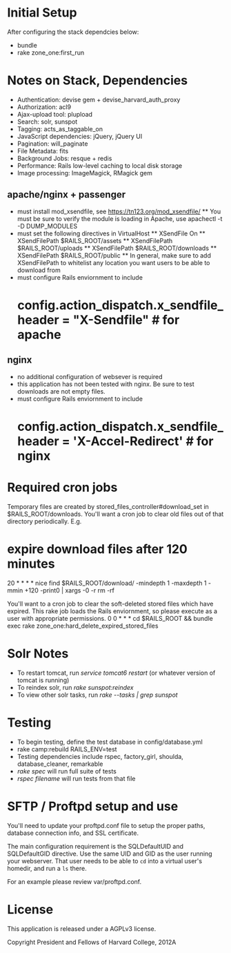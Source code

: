 Initial Setup
========
After configuring the stack dependcies below:
* bundle
* rake zone_one:first_run

Notes on Stack, Dependencies
========
* Authentication: devise gem + devise_harvard_auth_proxy
* Authorization: acl9
* Ajax-upload tool: plupload
* Search: solr, sunspot
* Tagging: acts_as_taggable_on 
* JavaScript dependencies: jQuery, jQuery UI
* Pagination: will_paginate
* File Metadata: fits
* Background Jobs: resque + redis
* Performance: Rails low-level caching to local disk storage
* Image processing: ImageMagick, RMagick gem

apache/nginx + passenger
--------
* must install mod_xsendfile, see https://tn123.org/mod_xsendfile/
** You must be sure to verify the module is loading in Apache, use apachectl -t -D DUMP_MODULES
* must set the following directives in VirtualHost
** XSendFile On
** XSendFilePath $RAILS_ROOT/assets
** XSendFilePath $RAILS_ROOT/uploads
** XSendFilePath $RAILS_ROOT/downloads
** XSendFilePath $RAILS_ROOT/public
** In general, make sure to add XSendFilePath to whitelist any location you want users to be able to download from
* must configure Rails enviornment to include  
    # config.action_dispatch.x_sendfile_header = "X-Sendfile" # for apache

nginx
--------
* no additional configuration of websever is required
* this application has not been tested with nginx.  Be sure to test downloads are not empty files.
* must configure Rails enviornment to include 
    # config.action_dispatch.x_sendfile_header = 'X-Accel-Redirect' # for nginx


Required cron jobs
========
Temporary files are created by stored_files_controller#download_set in $RAILS_ROOT/downloads.
You'll want a cron job to clear old files out of that directory periodically. E.g.
# expire download files after 120 minutes
20 * * * * nice find $RAILS_ROOT/download/ -mindepth 1 -maxdepth 1 -mmin +120 -print0 | xargs -0 -r rm -rf

You'll want to a cron job to clear the soft-deleted stored files which have expired.
This rake job loads the Rails enviornment, so please execute as a user with appropriate permissions.
0 0 * * * cd $RAILS_ROOT && bundle exec rake zone_one:hard_delete_expired_stored_files


Solr Notes
========
* To restart tomcat, run *service tomcat6 restart* (or whatever version of tomcat is running)
* To reindex solr, run *rake sunspot:reindex*
* To view other solr tasks, run *rake --tasks | grep sunspot*


Testing
========
* To begin testing, define the test database in config/database.yml
* rake camp:rebuild RAILS_ENV=test
* Testing dependencies include rspec, factory_girl, shoulda, database_cleaner, remarkable
* *rake spec* will run full suite of tests
* *rspec filename* will run tests from that file


SFTP / Proftpd setup and use
========
You'll need to update your proftpd.conf file to setup the proper paths, database
connection info, and SSL certificate.

The main configuration requirement is the SQLDefaultUID and SQLDefaultGID directive. 
Use the same UID and GID as the user running your webserver.  That user needs
to be able to `cd` into a virtual user's homedir, and run a `ls` there.

For an example please review var/proftpd.conf.

License
========
This application is released under a AGPLv3 license.

Copyright President and Fellows of Harvard College, 2012A


